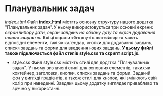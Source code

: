 # Планувальник задач
*index.html*
Файл **index.html** містить основну структуру нашого додатка "Планувальник задач". У ньому використовується три основні екрани: *екран вибору дати, екран завдань на обрану дату та екран додавання нового завдання.* Всі ці екрани обгорнуті в контейнер та мають відповідні елементи, такі як календар, кнопки для додавання завдань, списки завдань та форми для введення нових завдань. **У цьому файлі також підключається файл стилів style.css та скрипт script.js.**
* style.css
Файл style.css містить стилі для додатка "Планувальник задач". У ньому визначені стилі для основних елементів, таких як контейнер, заголовки, кнопки, списки завдань та форми. Заданий фон у вигляді градієнтів, а також стилі для кнопок, які змінюють свій колір при наведенні. Завдяки цьому додатку виглядає привабливо та зручно у використанні.
